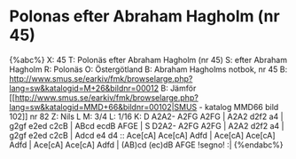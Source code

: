# Polonas efter Abraham Hagholm (nr 45)

{%abc%}
X: 45
T: Polonäs efter Abraham Hagholm (nr 45)
S: efter Abraham Hagholm
R: Polonäs
O: Östergötland
B: Abraham Hagholms notbok, nr 45
B: http://www.smus.se/earkiv/fmk/browselarge.php?lang=sw&katalogid=M+26&bildnr=00012
B: Jämför [[http://www.smus.se/earkiv/fmk/browselarge.php?lang=sw&katalogid=MMD+66&bildnr=00102|SMUS - katalog MMD66 bild 102]] nr 82
Z: Nils L
M: 3/4
L: 1/16
K: D
  A2A2- A2FG A2FG | A2A2 d2f2 a4 | g2gf e2ed c2cB | ABcd ecdB AFGE |
S D2A2- A2FG A2FG | A2A2 d2f2 a4 | g2gf e2ed c2cB | Adcd e4 d4 ::
  Ace[cA] Ace[cA] Adfd | Ace[cA] Ace[cA] Adfd | Ace[cA] Ace[cA] Adfd |
  (AB)cd (ec)dB AFGE !segno! :| 
{%endabc%}
